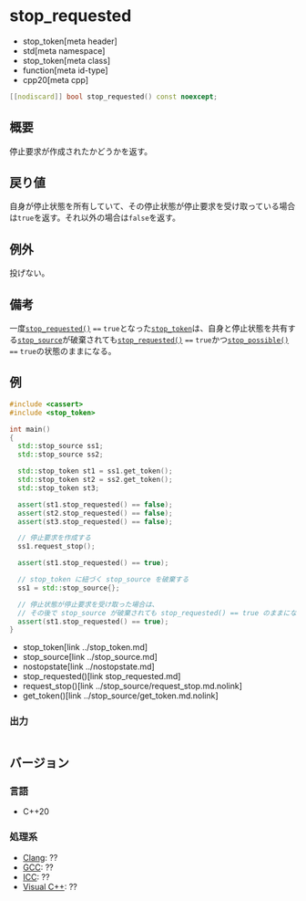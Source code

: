 # stop_requested
* stop_token[meta header]
* std[meta namespace]
* stop_token[meta class]
* function[meta id-type]
* cpp20[meta cpp]

```cpp
[[nodiscard]] bool stop_requested() const noexcept;
```

## 概要
停止要求が作成されたかどうかを返す。


## 戻り値
自身が停止状態を所有していて、その停止状態が停止要求を受け取っている場合は`true`を返す。それ以外の場合は`false`を返す。

## 例外
投げない。

## 備考
一度[`stop_requested()`](stop_requested.md) `==` `true`となった[`stop_token`](../stop_token.md)は、自身と停止状態を共有する[`stop_source`](../stop_source.md)が破棄されても[`stop_requested()`](stop_requested.md) `==` `true`かつ[`stop_possible()`](stop_possible.md) `==` `true`の状態のままになる。

## 例
```cpp example
#include <cassert>
#include <stop_token>

int main()
{
  std::stop_source ss1;
  std::stop_source ss2;

  std::stop_token st1 = ss1.get_token();
  std::stop_token st2 = ss2.get_token();
  std::stop_token st3;

  assert(st1.stop_requested() == false);
  assert(st2.stop_requested() == false);
  assert(st3.stop_requested() == false);

  // 停止要求を作成する
  ss1.request_stop();

  assert(st1.stop_requested() == true);

  // stop_token に紐づく stop_source を破棄する
  ss1 = std::stop_source{};

  // 停止状態が停止要求を受け取った場合は、
  // その後で stop_source が破棄されても stop_requested() == true のままになる。
  assert(st1.stop_requested() == true);
}
```
* stop_token[link ../stop_token.md]
* stop_source[link ../stop_source.md]
* nostopstate[link ../nostopstate.md]
* stop_requested()[link stop_requested.md]
* request_stop()[link ../stop_source/request_stop.md.nolink]
* get_token()[link ../stop_source/get_token.md.nolink]

### 出力
```
```

## バージョン
### 言語
- C++20

### 処理系
- [Clang](/implementation.md#clang): ??
- [GCC](/implementation.md#gcc): ??
- [ICC](/implementation.md#icc): ??
- [Visual C++](/implementation.md#visual_cpp): ??

